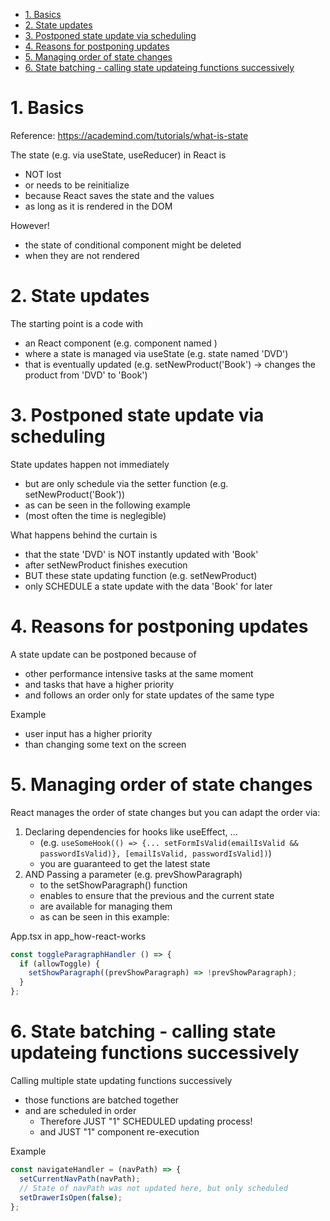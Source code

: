 - [1. Basics](#1-basics)
- [2. State updates](#2-state-updates)
- [3. Postponed state update via scheduling](#3-postponed-state-update-via-scheduling)
- [4. Reasons for postponing updates](#4-reasons-for-postponing-updates)
- [5. Managing order of state changes](#5-managing-order-of-state-changes)
- [6. State batching - calling state updateing functions successively](#6-state-batching---calling-state-updateing-functions-successively)

# 1. Basics

Reference: https://academind.com/tutorials/what-is-state

The state (e.g. via useState, useReducer) in React is

- NOT lost
- or needs to be reinitialize
- because React saves the state and the values
- as long as it is rendered in the DOM

However!

- the state of conditional component might be deleted
- when they are not rendered

# 2. State updates

The starting point is a code with

- an React component (e.g. component named <MyProduct/>)
- where a state is managed via useState (e.g. state named 'DVD')
- that is eventually updated (e.g. setNewProduct('Book') -> changes the product from 'DVD' to 'Book')

# 3. Postponed state update via scheduling

State updates happen not immediately

- but are only schedule via the setter function (e.g. setNewProduct('Book'))
- as can be seen in the following example
- (most often the time is neglegible)

What happens behind the curtain is

- that the state 'DVD' is NOT instantly updated with 'Book'
- after setNewProduct finishes execution
- BUT these state updating function (e.g. setNewProduct)
- only SCHEDULE a state update with the data 'Book' for later

# 4. Reasons for postponing updates

A state update can be postponed because of

- other performance intensive tasks at the same moment
- and tasks that have a higher priority
- and follows an order only for state updates of the same type

Example

- user input has a higher priority
- than changing some text on the screen

# 5. Managing order of state changes

React manages the order of state changes but you can adapt the order via:

1.  Declaring dependencies for hooks like useEffect, ...
    - (e.g. `useSomeHook(() => {... setFormIsValid(emailIsValid && passwordIsValid)}, [emailIsValid, passwordIsValid])`)
    - you are guaranteed to get the latest state
2.  AND Passing a parameter (e.g. prevShowParagraph)
    - to the setShowParagraph() function
    - enables to ensure that the previous and the current state
    - are available for managing them
    - as can be seen in this example:

App.tsx in app_how-react-works

```javascript
const toggleParagraphHandler () => {
  if (allowToggle) {
    setShowParagraph((prevShowParagraph) => !prevShowParagraph);
  }
};
```

# 6. State batching - calling state updateing functions successively

Calling multiple state updating functions successively

- those functions are batched together
- and are scheduled in order
  - Therefore JUST "1" SCHEDULED updating process!
  - and JUST "1" component re-execution

Example

```javascript
const navigateHandler = (navPath) => {
  setCurrentNavPath(navPath);
  // State of navPath was not updated here, but only scheduled
  setDrawerIsOpen(false);
};
```
